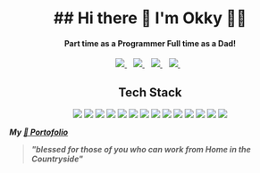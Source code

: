 <h1 align='center'>
  ## Hi there 👋 I'm Okky 👨‍🔬
</h1>

<h4 align='center'>
  Part time as a Programmer
  Full time as a Dad!
</h4>
<p align='center'>
  <a href="https://www.linkedin.com/in/okky-muhamad-budiman-9b25b8b0/">
    <img src="https://img.shields.io/badge/linkedin-%230077B5.svg?&style=for-the-badge&logo=linkedin&logoColor=white" />
  </a>&nbsp;&nbsp;
  <a href="https://www.instagram.com/okkiw/">
    <img src="https://img.shields.io/badge/instagram-%23E4405F.svg?&style=for-the-badge&logo=instagram&logoColor=white" />        
  </a>&nbsp;&nbsp;
  <a href="https://medium.com/@budimanokky93">
    <img src="https://img.shields.io/badge/medium-%2312100E.svg?&style=for-the-badge&logo=medium&logoColor=white" />        
  </a>&nbsp;&nbsp;
  <a href="https://twitter.com/okiww">
    <img src="https://img.shields.io/badge/twitter-%231DA1F2.svg?&style=for-the-badge&logo=twitter&logoColor=white" />
  </a>&nbsp;&nbsp;
</p>
<h2 align='center'>Tech Stack</h2>
<p align='center'>
  <img src ="https://img.shields.io/badge/html5%20-%23E34F26.svg?&style=for-the-badge&logo=html5&logoColor=white" />
  <img src ="https://img.shields.io/badge/css3%20-%231572B6.svg?&style=for-the-badge&logo=css3&logoColor=white" />
  <img src ="https://img.shields.io/badge/javascript%20-%23323330.svg?&style=for-the-badge&logo=javascript&logoColor=%23F7DF1E" />
  <img src ="https://img.shields.io/badge/node.js%20-%2343853D.svg?&style=for-the-badge&logo=node.js&logoColor=white" />
  <img src ="https://img.shields.io/badge/typescript%20-%23007ACC.svg?&style=for-the-badge&logo=typescript&logoColor=white" />
  <img src ="https://img.shields.io/badge/python%20-%2314354C.svg?&style=for-the-badge&logo=python&logoColor=white" />
  <img src ="https://img.shields.io/badge/php-%23777BB4.svg?&style=for-the-badge&logo=php&logoColor=white" />
  <img src ="https://img.shields.io/badge/java-%23ED8B00.svg?&style=for-the-badge&logo=java&logoColor=white" />
  <img src ="https://img.shields.io/badge/go-%2300ADD8.svg?&style=for-the-badge&logo=go&logoColor=white" />
  <img src ="https://img.shields.io/badge/mysql-%2300f.svg?&style=for-the-badge&logo=mysql&logoColor=white" />
  <img src ="https://img.shields.io/badge/postgres-%23316192.svg?&style=for-the-badge&logo=postgresql&logoColor=white" />
  <img src ="https://img.shields.io/badge/MongoDB-%234ea94b.svg?&style=for-the-badge&logo=mongodb&logoColor=white" />
  <img src ="https://img.shields.io/badge/Amazon%20AWS-%23232F3E?logo=amazon-aws&logoColor=white&style=for-the-badge" />
  <img src ="https://img.shields.io/badge/Google%20Cloud-%234285F4?logo=google-cloud&logoColor=white&style=for-the-badge" />
</p>


***My <a href="https://okiww.github.io/">📝 Portofolio</a>***
> ***"blessed for those of you who can work from Home in the Countryside"***
